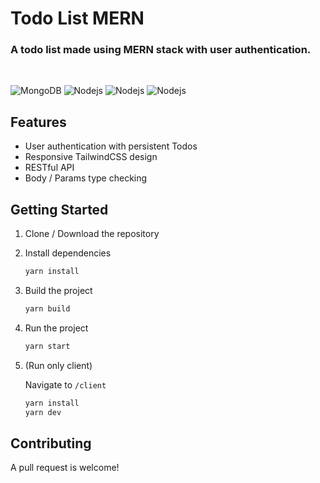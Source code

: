 # Todo List MERN

### A todo list made using MERN stack with user authentication.

<br>
<p>
<img alt="MongoDB" src="https://img.shields.io/badge/-MongoDB-13aa52?style=flat-square&logo=mongodb&logoColor=white" /> <img alt="Nodejs" src="https://img.shields.io/badge/-Express-43853d?style=flat-square&logo=Express&logoColor=white" /> <img alt="Nodejs" src="https://img.shields.io/badge/-React-61DAFB?style=flat-square&logo=React&logoColor=white" /> <img alt="Nodejs" src="https://img.shields.io/badge/-Node.js-43853d?style=flat-square&logo=Node.js&logoColor=white" />
</p>

## Features

-   User authentication with persistent Todos
-   Responsive TailwindCSS design
-   RESTful API
-   Body / Params type checking

## Getting Started

1. Clone / Download the repository

1. Install dependencies

    ```bash
    yarn install
    ```

1. Build the project

    ```bash
    yarn build
    ```

1. Run the project

    ```bash
    yarn start
    ```

1. (Run only client)

    Navigate to `/client`

    ```bash
    yarn install
    yarn dev
    ```

## Contributing

A pull request is welcome!

